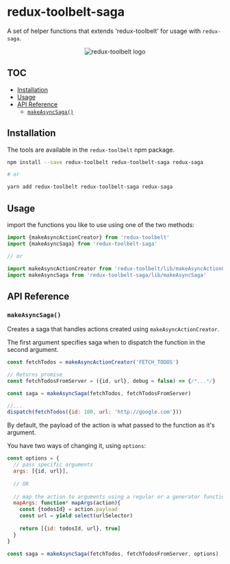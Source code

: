 # redux-toolbelt-saga

A set of helper functions that extends 'redux-toolbelt' for usage with `redux-saga`.

<p align="center">
  <img align="center" src="https://raw.githubusercontent.com/welldone-software/redux-toolbelt/master/redux-toolbelt-logo.png" alt="redux-toolbelt logo"/>
</p>

## TOC

<!-- toc -->

- [Installation](#installation)
- [Usage](#usage)
- [API Reference](#api-reference)
  * [`makeAsyncSaga()`](#makeasyncsaga)

<!-- tocstop -->

## Installation
The tools are available in the `redux-toolbelt` npm package.
```sh
npm install --save redux-toolbelt redux-toolbelt-saga redux-saga

# or

yarn add redux-toolbelt redux-toolbelt-saga redux-saga
```

## Usage
import the functions you like to use using one of the two methods:
```js
import {makeAsyncActionCreator} from 'redux-toolbelt'
import {makeAsyncSaga} from 'redux-toolbelt-saga'

// or

import makeAsyncActionCreator from 'redux-toolbelt/lib/makeAsyncActionCreator'
import makeAsyncSaga from 'redux-toolbelt-saga/lib/makeAsyncSaga'

```

## API Reference

### `makeAsyncSaga()`
Creates a saga that handles actions created using `makeAsyncActionCreator`.  

The first argument specifies saga when to dispatch the function in the second argument.

```js
const fetchTodos = makeAsyncActionCreator('FETCH_TODOS')

// Returns promise
const fetchTodosFromServer = ({id, url}, debug = false) => {/*...*/}

const saga = makeAsyncSaga(fetchTodos, fetchTodosFromServer)

//...
dispatch(fetchTodos({id: 100, url: 'http://google.com'}))
```

By default, the payload of the action is what passed to the function as it's argument.

You have two ways of changing it, using `options`:

```js
const options = {
  // pass specific arguments
  args: [{id, url}],
  
  // OR
  
  // map the action to arguments using a regular or a generator function
  mapArgs: function* mapArgs(action){
    const {todosId} = action.payload
    const url = yield select(urlSelector)
    
    return [{id: todosId, url}, true]
  }
}

const saga = makeAsyncSaga(fetchTodos, fetchTodosFromServer, options)
```
